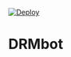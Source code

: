 [![Deploy](https://www.herokucdn.com/deploy/button.svg)](https://heroku.com/deploy?template=https://github.com/rahul0715/DRMbotb)
# DRMbot
